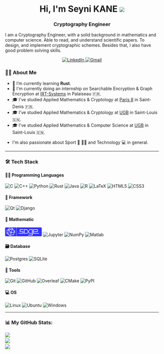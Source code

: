 <h1 align="center">Hi, I'm Seyni KANE <img src = "https://raw.githubusercontent.com/MartinHeinz/MartinHeinz/master/wave.gif" width = 30></h1>
<h3 align="center">Cryptography Engineer</h3>

I am a Cryptography Engineer, with a solid background in mathematics and computer science. Able to read, and understand scientific papers. To design, and implement cryptographic schemes. Besides that, I also have good problem solving skills.

<p align="center">
    <a target="_blank" href="https://www.linkedin.com/in/seyni-kane-sn/">
        <img alt="LinkedIn" src="https://img.shields.io/badge/LinkedIn-0077B5?style=for-the-badge&logo=linkedin&logoColor=white"/>
    </a>
    <a target="_blank" href="mailto:kaneseyni.sn@gmail.com">
        <img alt="Gmail" src="https://img.shields.io/badge/Gmail-D14836?style=for-the-badge&logo=gmail&logoColor=white" />
    </a>
</p>

<!-- Badges: https://github.com/alexandresanlim/Badges4-README.md-Profile -->

### :man_technologist: About Me 

- :brain: I’m currently learning **Rust**.
- 💼 I'm currently doing an internship on Searchable Encryption & Graph Encryption at [IRT-Systemx](https://www.irt-systemx.fr/) in Palaiseau 🇫🇷.
- 🎓 I've studied Applied Mathematics & Cryptology at [Paris 8](https://www.univ-paris8.fr/) in Saint-Denis  🇫🇷.
- 🎓 I've studied Applied Mathematics & Cryptology at [UGB](https://www.ugb.sn/) in Saint-Louis 🇸🇳.
- 🎓 I've studied Applied Mathematics & Computer Science at [UGB](https://www.ugb.sn/) in Saint-Louis 🇸🇳.
<!-- - 🏠 I'm living in Bourges 🇫🇷. -->
- I'm also passionate about Sport :martial_arts_uniform: :biking_man: and Technology :computer: in general.

---

### 🛠 Tech Stack

#### :man_technologist: Programming Languages

<p>
  <img alt="C" src="https://img.shields.io/badge/C-00599C?style=for-the-badge&logo=c&logoColor=white"/>
  <img alt="C++" src="https://img.shields.io/badge/C%2B%2B-00599C?style=for-the-badge&logo=c%2B%2B&logoColor=white"/>
    <img alt="Python" src="https://img.shields.io/badge/Python-FFD43B?style=for-the-badge&logo=python&logoColor=blue"/>
    <img alt="Rust" src="https://img.shields.io/badge/rust-%23000000.svg?style=for-the-badge&logo=rust&logoColor=white"/>
    <img alt="Java" src="https://img.shields.io/badge/java-%23ED8B00.svg?style=for-the-badge&logo=java&logoColor=white"/>
    <img alt="R" src="https://img.shields.io/badge/R-276DC3?style=for-the-badge&logo=r&logoColor=white"/>
    <img alt="LaTeX" src="https://img.shields.io/badge/LaTeX-47A141?style=for-the-badge&logo=LaTeX&logoColor=white"/>
  <!-- -  <img alt="JavaScript" src="https://img.shields.io/badge/JavaScript-323330?style=for-the-badge&logo=javascript&logoColor=F7DF1E"/>-->
    <img alt="HTML5" src="https://img.shields.io/badge/HTML5-E34F26?style=for-the-badge&logo=html5&logoColor=white"/>
    <img alt="CSS3" src="https://img.shields.io/badge/CSS3-1572B6?style=for-the-badge&logo=css3&logoColor=white"/>
</p>


#### :toolbox: Framework

<p>
    <img alt="Qt" src="https://img.shields.io/badge/Qt-%23217346.svg?style=for-the-badge&logo=Qt&logoColor=white"/>
    <img alt="Django" src="https://img.shields.io/badge/Django-092E20?style=for-the-badge&logo=django&logoColor=green"/>
</p>



#### :triangular_ruler: Mathematic

<p>
    <img alt="SageMath" src="./images/sage-logo-2018.svg" width="120" height="28.6"/>
    <img alt="Jupyter" src="https://img.shields.io/badge/Jupyter-F37626.svg?&style=for-the-badge&logo=Jupyter&logoColor=white" />
    <img alt="NumPy" src="https://img.shields.io/badge/Numpy-777BB4?style=for-the-badge&logo=numpy&logoColor=white" />
    <img alt="Matlab" src="https://upload.wikimedia.org/wikipedia/commons/2/21/Matlab_Logo.png" width="50" height="35"/>
</p>


#### :card_file_box: Database

<p>
    <img alt="Postgres" src="https://img.shields.io/badge/postgres-%23316192.svg?style=for-the-badge&logo=postgresql&logoColor=white">
    <img alt="SQLite" src="https://img.shields.io/badge/sqlite-%2307405e.svg?style=for-the-badge&logo=sqlite&logoColor=white">
</p>

#### :wrench: Tools

<p>
    <img alt="Git" src="https://img.shields.io/badge/GIT-E44C30?style=for-the-badge&logo=git&logoColor=white"/>
    <img alt="GitHub" src="https://img.shields.io/badge/GitHub-100000?style=for-the-badge&logo=github&logoColor=white"/>
    <img alt="Overleaf" src="https://img.shields.io/badge/Overleaf-47A141?style=for-the-badge&logo=Overleaf&logoColor=white" />
    <img alt="CMake" src="https://img.shields.io/badge/CMake-064F8C?style=for-the-badge&logo=cmake&logoColor=white" />
    <img alt="PyPI" src="https://img.shields.io/badge/pypi-3775A9?style=for-the-badge&logo=pypi&logoColor=white" />
</p>

#### 💻 OS

<p>
    <img alt="Linux" src="https://img.shields.io/badge/Linux-FCC624?style=for-the-badge&logo=linux&logoColor=black" />
    <img alt="Ubuntu" src="https://img.shields.io/badge/Ubuntu-E95420?style=for-the-badge&logo=ubuntu&logoColor=white"/>
    <img alt="Windows" src="https://img.shields.io/badge/Windows-0078D6?style=for-the-badge&logo=windows&logoColor=white"/>
</p>
 



---

### 📊 My GitHub Stats:
![](https://github-readme-stats.vercel.app/api?username=seyni-sn&theme=radical&hide_border=false&include_all_commits=true&count_private=true)<br/>
![](https://github-readme-streak-stats.herokuapp.com/?user=seyni-sn&theme=radical&hide_border=false)<br/>
![](https://github-readme-stats.vercel.app/api/top-langs/?username=seyni-sn&theme=radical&hide_border=false&include_all_commits=true&count_private=true&layout=compact)

<!-- Proudly created with GPRM ( https://gprm.itsvg.in ) -->

